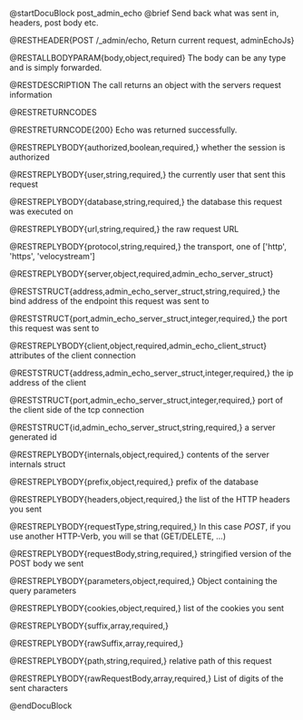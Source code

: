 
@startDocuBlock post_admin_echo
@brief Send back what was sent in, headers, post body etc.

@RESTHEADER{POST /_admin/echo, Return current request, adminEchoJs}

@RESTALLBODYPARAM{body,object,required}
The body can be any type and is simply forwarded.

@RESTDESCRIPTION
The call returns an object with the servers request information

@RESTRETURNCODES

@RESTRETURNCODE{200}
Echo was returned successfully.

@RESTREPLYBODY{authorized,boolean,required,}
whether the session is authorized

@RESTREPLYBODY{user,string,required,}
the currently user that sent this request

@RESTREPLYBODY{database,string,required,}
the database this request was executed on

@RESTREPLYBODY{url,string,required,}
the raw request URL

@RESTREPLYBODY{protocol,string,required,}
the transport, one of ['http', 'https', 'velocystream']

@RESTREPLYBODY{server,object,required,admin_echo_server_struct}

@RESTSTRUCT{address,admin_echo_server_struct,string,required,}
the bind address of the endpoint this request was sent to 

@RESTSTRUCT{port,admin_echo_server_struct,integer,required,}
the port this request was sent to

@RESTREPLYBODY{client,object,required,admin_echo_client_struct}
attributes of the client connection

@RESTSTRUCT{address,admin_echo_server_struct,integer,required,}
the ip address of the client

@RESTSTRUCT{port,admin_echo_server_struct,integer,required,}
port of the client side of the tcp connection

@RESTSTRUCT{id,admin_echo_server_struct,string,required,}
a server generated id

@RESTREPLYBODY{internals,object,required,}
contents of the server internals struct

@RESTREPLYBODY{prefix,object,required,}
prefix of the database

@RESTREPLYBODY{headers,object,required,}
the list of the HTTP headers you sent

@RESTREPLYBODY{requestType,string,required,}
In this case *POST*, if you use another HTTP-Verb, you will se that (GET/DELETE, ...)

@RESTREPLYBODY{requestBody,string,required,}
stringified version of the POST body we sent

@RESTREPLYBODY{parameters,object,required,}
Object containing the query parameters

@RESTREPLYBODY{cookies,object,required,}
list of the cookies you sent

@RESTREPLYBODY{suffix,array,required,}

@RESTREPLYBODY{rawSuffix,array,required,}

@RESTREPLYBODY{path,string,required,}
relative path of this request

@RESTREPLYBODY{rawRequestBody,array,required,}
List of digits of the sent characters

@endDocuBlock
